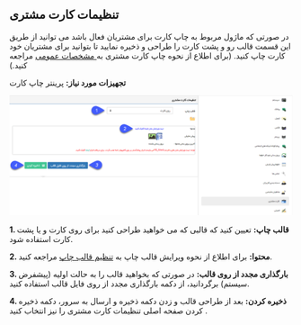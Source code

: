 ﻿## تنظیمات کارت مشتری 

در صورتی که ماژول مربوط به چاپ کارت برای مشتریان فعال باشد می توانید از طریق این قسمت  قالب رو و پشت کارت را طراحی و ذخیره نمایید تا بتوانید برای مشتریان خود کارت چاپ کنید. (برای اطلاع از نحوه چاپ کارت مشتری به[ مشخصات عمومی](https://github.com/1stco/PayamGostarDocs/blob/master/help%202.5.4/Integrated-bank/Database/General-specifications/General-specifications.md) مراجعه کنید.)

**تجهیزات مورد نیاز:** پرینتر چاپ کارت

![](CustomersCards.png)

**1. قالب چاپ:** تعیین کنید که قالبی که می خواهید طراحی کنید برای روی کارت و یا پشت کارت استفاده شود.

**2. محتوا:** برای اطلاع از نحوه ویرایش قالب چاپ به [تنظیم قالب چاپ](https://github.com/1stco/PayamGostarDocs/blob/master/help%202.5.4/Settings/Personalization-crm/Overview/General-information/Set%20the-print-template/Set%20the-print-template.md) مراجعه کنید.

**3. بارگذاری مجدد از روی قالب:** در صورتی که بخواهید قالب را به حالت اولیه (پیشفرض سیستم) برگردانید، از دکمه بارگذاری مجدد از روی فایل قالب استفاده کنید.

**4. ذخیره کردن:** بعد از طراحی قالب و زدن دکمه ذخیره و ارسال به سرور، دکمه ذخیره کردن صفحه اصلی تنظیمات کارت مشتری را نیز انتخاب کنید .

